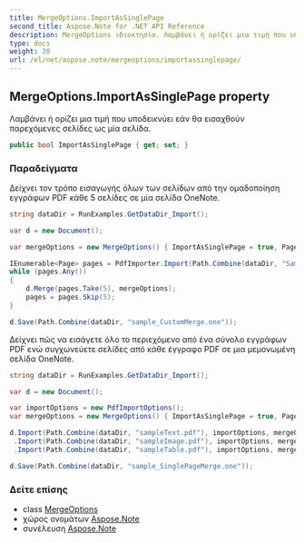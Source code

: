 ```yaml
---
title: MergeOptions.ImportAsSinglePage
second_title: Aspose.Note for .NET API Reference
description: MergeOptions ιδιοκτησία. Λαμβάνει ή ορίζει μια τιμή που υποδεικνύει εάν θα εισαχθούν παρεχόμενες σελίδες ως μία σελίδα.
type: docs
weight: 20
url: /el/net/aspose.note/mergeoptions/importassinglepage/
---
```

## MergeOptions.ImportAsSinglePage property

Λαμβάνει ή ορίζει μια τιμή που υποδεικνύει εάν θα εισαχθούν παρεχόμενες σελίδες ως μία σελίδα.

```csharp
public bool ImportAsSinglePage { get; set; }
```

### Παραδείγματα

Δείχνει τον τρόπο εισαγωγής όλων των σελίδων από την ομαδοποίηση εγγράφων PDF κάθε 5 σελίδες σε μία σελίδα OneNote.

```csharp
string dataDir = RunExamples.GetDataDir_Import();

var d = new Document();

var mergeOptions = new MergeOptions() { ImportAsSinglePage = true, PageSpacing = 100 };

IEnumerable<Page> pages = PdfImporter.Import(Path.Combine(dataDir, "SampleGrouping.pdf"));
while (pages.Any())
{
    d.Merge(pages.Take(5), mergeOptions);
    pages = pages.Skip(5);
}

d.Save(Path.Combine(dataDir, "sample_CustomMerge.one"));
```

Δείχνει πώς να εισάγετε όλο το περιεχόμενο από ένα σύνολο εγγράφων PDF ενώ συγχωνεύετε σελίδες από κάθε έγγραφο PDF σε μια μεμονωμένη σελίδα OneNote.

```csharp
string dataDir = RunExamples.GetDataDir_Import();

var d = new Document();

var importOptions = new PdfImportOptions();
var mergeOptions = new MergeOptions() { ImportAsSinglePage = true, PageSpacing = 100 };

d.Import(Path.Combine(dataDir, "sampleText.pdf"), importOptions, mergeOptions)
 .Import(Path.Combine(dataDir, "sampleImage.pdf"), importOptions, mergeOptions)
 .Import(Path.Combine(dataDir, "sampleTable.pdf"), importOptions, mergeOptions);

d.Save(Path.Combine(dataDir, "sample_SinglePageMerge.one"));
```

### Δείτε επίσης

* class [MergeOptions](../)
* χώρος ονομάτων [Aspose.Note](../../mergeoptions/)
* συνέλευση [Aspose.Note](../../../)


